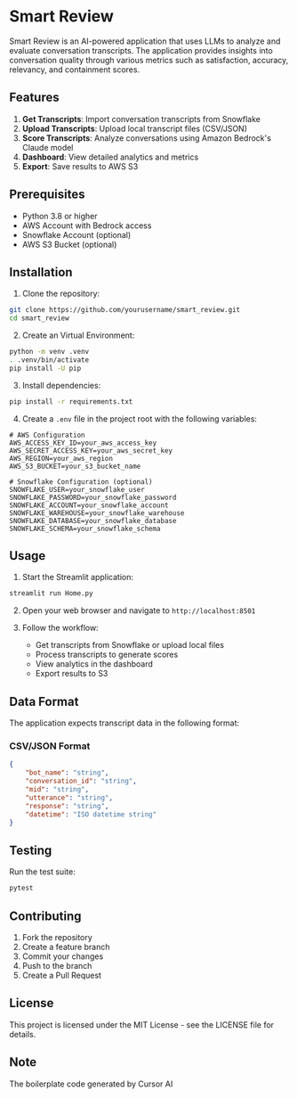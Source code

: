 # Smart Review

Smart Review is an AI-powered application that uses LLMs to analyze and evaluate conversation transcripts. The application provides insights into conversation quality through various metrics such as satisfaction, accuracy, relevancy, and containment scores.

## Features

1. **Get Transcripts**: Import conversation transcripts from Snowflake
2. **Upload Transcripts**: Upload local transcript files (CSV/JSON)
3. **Score Transcripts**: Analyze conversations using Amazon Bedrock's Claude model
4. **Dashboard**: View detailed analytics and metrics
5. **Export**: Save results to AWS S3

## Prerequisites

- Python 3.8 or higher
- AWS Account with Bedrock access
- Snowflake Account (optional)
- AWS S3 Bucket (optional)

## Installation

1. Clone the repository:
```bash
git clone https://github.com/yourusername/smart_review.git
cd smart_review
```

2. Create an Virtual Environment:
```bash
python -m venv .venv
. .venv/bin/activate
pip install -U pip
```

3. Install dependencies:
```bash
pip install -r requirements.txt
```

4. Create a `.env` file in the project root with the following variables:
```
# AWS Configuration
AWS_ACCESS_KEY_ID=your_aws_access_key
AWS_SECRET_ACCESS_KEY=your_aws_secret_key
AWS_REGION=your_aws_region
AWS_S3_BUCKET=your_s3_bucket_name

# Snowflake Configuration (optional)
SNOWFLAKE_USER=your_snowflake_user
SNOWFLAKE_PASSWORD=your_snowflake_password
SNOWFLAKE_ACCOUNT=your_snowflake_account
SNOWFLAKE_WAREHOUSE=your_snowflake_warehouse
SNOWFLAKE_DATABASE=your_snowflake_database
SNOWFLAKE_SCHEMA=your_snowflake_schema
```

## Usage

1. Start the Streamlit application:
```bash
streamlit run Home.py
```

2. Open your web browser and navigate to `http://localhost:8501`

3. Follow the workflow:
   - Get transcripts from Snowflake or upload local files
   - Process transcripts to generate scores
   - View analytics in the dashboard
   - Export results to S3

## Data Format

The application expects transcript data in the following format:

### CSV/JSON Format
```json
{
    "bot_name": "string",
    "conversation_id": "string",
    "mid": "string",
    "utterance": "string",
    "response": "string",
    "datetime": "ISO datetime string"
}
```

## Testing

Run the test suite:
```bash
pytest
```

## Contributing

1. Fork the repository
2. Create a feature branch
3. Commit your changes
4. Push to the branch
5. Create a Pull Request

## License

This project is licensed under the MIT License - see the LICENSE file for details. 

## Note

The boilerplate code generated by Cursor AI